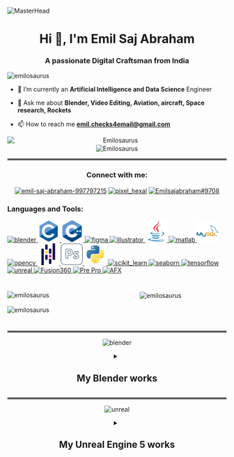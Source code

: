 ![MasterHead](https://user-images.githubusercontent.com/58959408/232639433-cb0aea21-66f0-4508-a771-85e2089c5a87.gif)
<h1 align="center">Hi 👋, I'm Emil Saj Abraham</h1>
<h3 align="center">A passionate Digital Craftsman from India</h3>


<p align="left"> <img src="https://komarev.com/ghpvc/?username=emilosaurus&label=Profile%20views&color=0e75b6&style=flat" alt="emilosaurus" /> </p>

 <!-- - 🔭 I’m currently working on **Marks2csv converter** -->

- 🌱 I’m currently an **Artificial Intelligence and Data Science** Engineer

- 💬 Ask me about **Blender, Video Editing, Aviation, aircraft, Space research, Rockets**

- 📫 How to reach me **emil.checks4email@gmail.com**
<p align="center"> 
<img align="left" alt="Emilosaurus" width="585" src="https://storage.googleapis.com/gweb-uniblog-publish-prod/original_images/Dino_non-birthday_version.gif">
<img align="center" alt="Emilosaurus" width="250" src="https://cdn.dribbble.com/users/22930/screenshots/3203831/gamer.gif">
</p>
<hr style="border:2px solid gray">
<h3 align="center">Connect with me:</h3>
<p align="center">
<a href="https://linkedin.com/in/emil-saj-abraham-997797215" target="blank"><img align="center" src="https://raw.githubusercontent.com/rahuldkjain/github-profile-readme-generator/master/src/images/icons/Social/linked-in-alt.svg" alt="emil-saj-abraham-997797215" height="30" width="40" /></a>
<a href="https://instagram.com/pixel_hexal" target="blank"><img align="center" src="https://raw.githubusercontent.com/rahuldkjain/github-profile-readme-generator/master/src/images/icons/Social/instagram.svg" alt="pixel_hexal" height="30" width="40" /></a>
<a href="https://discord.gg/Emilsajabraham#9708" target="blank"><img align="center" src="https://raw.githubusercontent.com/rahuldkjain/github-profile-readme-generator/master/src/images/icons/Social/discord.svg" alt="Emilsajabraham#9708" height="30" width="40" /></a>
</p>

<h3 align="left">Languages and Tools:</h3>
<p align="left">
  <a href="https://www.blender.org/" target="_blank" rel="noreferrer">
    <img src="https://download.blender.org/branding/community/blender_community_badge_white.svg" alt="blender" width="50" height="50"/>
  </a>
  <a href="https://www.cprogramming.com/" target="_blank" rel="noreferrer">
    <img src="https://raw.githubusercontent.com/devicons/devicon/master/icons/c/c-original.svg" alt="c" width="50" height="50"/>
  </a>
  <a href="https://www.w3schools.com/cpp/" target="_blank" rel="noreferrer">
    <img src="https://raw.githubusercontent.com/devicons/devicon/master/icons/cplusplus/cplusplus-original.svg" alt="cplusplus" width="50" height="50"/>
  </a>
  <a href="https://www.figma.com/" target="_blank" rel="noreferrer">
    <img src="https://www.vectorlogo.zone/logos/figma/figma-icon.svg" alt="figma" width="50" height="50"/>
  </a>
  <a href="https://www.adobe.com/in/products/illustrator.html" target="_blank" rel="noreferrer">
    <img src="https://www.vectorlogo.zone/logos/adobe_illustrator/adobe_illustrator-icon.svg" alt="illustrator" width="50" height="50"/>
  </a>
  <a href="https://www.java.com" target="_blank" rel="noreferrer">
    <img src="https://raw.githubusercontent.com/devicons/devicon/master/icons/java/java-original.svg" alt="java" width="50" height="50"/>
  </a>
  <a href="https://www.mathworks.com/" target="_blank" rel="noreferrer">
    <img src="https://upload.wikimedia.org/wikipedia/commons/2/21/Matlab_Logo.png" alt="matlab" width="50" height="50"/>
  </a>
  <a href="https://www.mysql.com/" target="_blank" rel="noreferrer">
    <img src="https://raw.githubusercontent.com/devicons/devicon/master/icons/mysql/mysql-original-wordmark.svg" alt="mysql" width="50" height="50"/>
  </a>
  <a href="https://opencv.org/" target="_blank" rel="noreferrer">
    <img src="https://www.vectorlogo.zone/logos/opencv/opencv-icon.svg" alt="opencv" width="50" height="50"/>
  </a>
  <a href="https://pandas.pydata.org/" target="_blank" rel="noreferrer">
    <img src="https://raw.githubusercontent.com/devicons/devicon/2ae2a900d2f041da66e950e4d48052658d850630/icons/pandas/pandas-original.svg" alt="pandas" width="50" height="50"/>
  </a>
  <a href="https://www.photoshop.com/en" target="_blank" rel="noreferrer">
    <img src="https://raw.githubusercontent.com/devicons/devicon/master/icons/photoshop/photoshop-line.svg" alt="photoshop" width="50" height="50"/>
  </a>
  <a href="https://www.python.org" target="_blank" rel="noreferrer">
    <img src="https://raw.githubusercontent.com/devicons/devicon/master/icons/python/python-original.svg" alt="python" width="50" height="50"/>
 </a>
  <a href="https://scikit-learn.org/" target="_blank" rel="noreferrer">
    <img src="https://upload.wikimedia.org/wikipedia/commons/0/05/Scikit_learn_logo_small.svg" alt="scikit_learn" width="50" height="50"/>
  </a>
  <a href="https://seaborn.pydata.org/" target="_blank" rel="noreferrer">
    <img src="https://seaborn.pydata.org/_images/logo-mark-lightbg.svg" alt="seaborn" width="50" height="50"/>
  </a>
  <a href="https://www.tensorflow.org" target="_blank" rel="noreferrer">
    <img src="https://www.vectorlogo.zone/logos/tensorflow/tensorflow-icon.svg" alt="tensorflow" width="50" height="50"/>
  </a>
  <a href="https://unrealengine.com/" target="_blank" rel="noreferrer">
    <img src="https://raw.githubusercontent.com/kenangundogan/fontisto/036b7eca71aab1bef8e6a0518f7329f13ed62f6b/icons/svg/brand/unreal-engine.svg" alt="unreal" width="50" height="50"/>
  </a>
  <a href="https://www.autodesk.in/" target="_blank" rel="noreferrer">
    <img src="https://cdn.icon-icons.com/icons2/3053/PNG/512/autodesk_fusion_macos_bigsur_icon_190367.png" alt="Fusion360" width="50" height="50"/>
  </a> 
    <a href="https://www.adobe.com/in/products/premiere.html" target="_blank" rel="noreferrer">
    <img src="https://upload.wikimedia.org/wikipedia/commons/thumb/4/40/Adobe_Premiere_Pro_CC_icon.svg/1200px-Adobe_Premiere_Pro_CC_icon.svg.png" alt="Pre Pro" width="50" height="50"/>
  </a> 
   <a href="https://www.adobe.com/in/products/premiere.html" target="_blank" rel="noreferrer">
    <img src="https://upload.wikimedia.org/wikipedia/commons/thumb/c/cb/Adobe_After_Effects_CC_icon.svg/2101px-Adobe_After_Effects_CC_icon.svg.png" alt=" AFX" width="50" height="50"/>
  </a> 
</p>    

#    

<p><img align="left" width="300" src="https://github-readme-stats.vercel.app/api/top-langs?username=emilosaurus&show_icons=true&locale=en&layout=compact&theme=gruvbox" alt="emilosaurus" /></p>

<p>&nbsp;<img align="center" width="400" src="https://github-readme-stats.vercel.app/api?username=emilosaurus&show_icons=true&locale=en&theme=gruvbox" alt="emilosaurus" /></p>

<p><img align="center" width="400" src="https://github-readme-streak-stats.herokuapp.com/?user=emilosaurus&theme=gruvbox" alt="emilosaurus" /></p>

#    
    
<!-- **Surprize !! There's a  Snake**
![snake gif](https://github.com/Emilosaurus/Emilosaurus/blob/output/github-contribution-grid-snake.gif)-->

<hr style="border:2px solid gray">
<p align="center"> 
    <img src="https://download.blender.org/branding/community/blender_community_badge_white.svg" alt="blender" width="100" height="100"/>
   </p>
   
<details align="center"> 
  <summary>
<h2 align="center"> My Blender works</h2>
 </summary>
  
  <br>

<table align="center">
  <tr>
    <td valign="top">
      <div>
<img src="https://github.com/Emilosaurus/Emilosaurus/assets/78587473/dd367d88-f8c2-430e-a1b3-41ff4efc3dd5" alt="ezgif-1-46da791e9f" width="200"style="margin-right: 60px;">
   <p align="center">
    <a href="https://github.com/Emilosaurus/Blender-Projects/tree/main/Mercedes%20Benz" target="_blank" rel="noreferrer">
    <img src="https://cdn-icons-png.flaticon.com/512/5994/5994710.png" alt="java" width="50" height="50"/></a>
    </p>
  </div>
    </td>
    <td valign="top">
      <div>
<img src="https://github.com/Emilosaurus/Emilosaurus/assets/78587473/1e6438fb-9322-4c4b-a45a-774b89240a94" alt="ezgif-1-e6ed92ede4" width="200" height="350">
 <p align="center">
    <a href="https://github.com/Emilosaurus/Blender-Projects/tree/main/Sand%20dune" target="_blank" rel="noreferrer">
    <img src="https://cdn-icons-png.flaticon.com/512/5994/5994710.png" alt="java" width="50" height="50"/></a>
    </p>
  </div>
    </td>
    <td valign="top">
      <div>
<img src="https://github.com/Emilosaurus/Emilosaurus/assets/78587473/ca3f3a5d-5ddb-4f16-8e96-2ec2d8e2969b" alt="ezgif-1-6ec17727cc" width="200" height="350"> 
 <p align="center">
    <a href="https://github.com/Emilosaurus/Blender-Projects/tree/main/Grassland%20cottage" target="_blank" rel="noreferrer">
    <img src="https://cdn-icons-png.flaticon.com/512/5994/5994710.png" alt="java" width="50" height="50"/></a>
    </p>
  </div>
    </td>
  </tr>
</table>
<h5 align="center">Click Folder icon to view in repo</h5>
</details>
</p>



<hr style="border:2px solid gray">
<p align="center"> 
 <img src="https://raw.githubusercontent.com/kenangundogan/fontisto/036b7eca71aab1bef8e6a0518f7329f13ed62f6b/icons/svg/brand/unreal-engine.svg" alt="unreal" width="100" height="100"/>
  <details align="center"> 
  <summary>
<h2 align="center">My Unreal Engine 5 works</h2>
   </summary>
    
  <br>
    
<p align="center"> 
<img src="https://github.com/Emilosaurus/Emilosaurus/assets/78587473/44e3d291-e9ad-42e6-8d8e-765c59b58d21" alt="ezgif-1-9a9a759aae" width="200" height="350">  
  
<img src="https://github.com/Emilosaurus/Emilosaurus/assets/78587473/a0668c88-4ff7-41aa-876f-c19ea801620d" alt="ezgif-1-8bf639bf12" width="200" height="350"> 

<img src="https://github.com/Emilosaurus/Emilosaurus/assets/78587473/0ab919e2-60ae-4477-a199-37c1923172d6" alt="ezgif-1-c7d8e1c3ec" width="200" height="350"> 
  </details>
</p>
<p>

</p>


